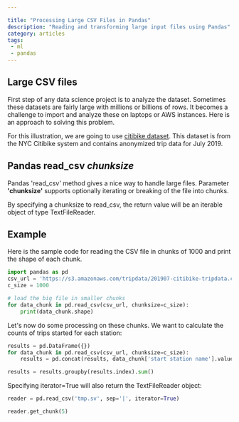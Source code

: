 ```yaml
---

title: "Processing Large CSV Files in Pandas"
description: "Reading and transforming large input files using Pandas"
category: articles
tags:
 - ml
 - pandas
---
```

## Large CSV files

First step of any data science project is to analyze the dataset. Sometimes these datasets are fairly large with millions or billions of rows. It becomes a challenge to import and analyze these on laptops or AWS instances. Here is an approach to solving this problem.

For this illustration, we are going to use [citibike dataset](https://s3.amazonaws.com/tripdata/201907-citibike-tripdata.csv.zip). This dataset is from the NYC Citibike system and contains anonymized trip data for July 2019.

## Pandas read_csv *chunksize*

Pandas 'read_csv' method gives a nice way to handle large files. Parameter **'chunksize'**  supports optionally iterating or breaking of the file into chunks.

By specifying a chunksize to read_csv, the return value will be an iterable object of type TextFileReader.

## Example

Here is the sample code for reading the CSV file in chunks of 1000 and print the shape of each chunk.

```python
import pandas as pd
csv_url = 'https://s3.amazonaws.com/tripdata/201907-citibike-tripdata.csv.zip'
c_size = 1000

# load the big file in smaller chunks
for data_chunk in pd.read_csv(csv_url, chunksize=c_size):
    print(data_chunk.shape)
```

Let's now do some processing on these chunks. We want to calculate the counts of trips started for each station:

```python
results = pd.DataFrame({})
for data_chunk in pd.read_csv(csv_url, chunksize=c_size):
    results = pd.concat(results, data_chunk['start station name'].value_counts)

results = results.groupby(results.index).sum() 
```

Specifying iterator=True will also return the TextFileReader object:

```python
reader = pd.read_csv('tmp.sv', sep='|', iterator=True)

reader.get_chunk(5)
```
